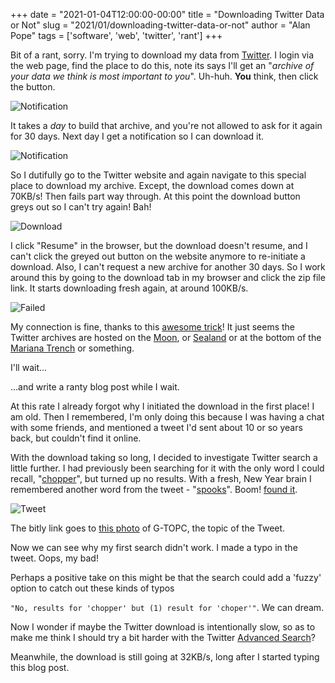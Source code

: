 +++
date = "2021-01-04T12:00:00-00:00"
title = "Downloading Twitter Data or Not"
slug = "2021/01/downloading-twitter-data-or-not"
author = "Alan Pope"
tags = ['software', 'web', 'twitter', 'rant']
+++

Bit of a rant, sorry. I'm trying to download my data from [Twitter](https://twitter.com/). I login via the web page, find the place to do this, note its says I'll get an "*archive of your data we think is most important to you*". Uh-huh. **You** think, then click the button.

![Notification](/blog/images/2021-01-04/request.png)

It takes a *day* to build that archive, and you're not allowed to ask for it again for 30 days. Next day I get a notification so I can download it.

![Notification](/blog/images/2021-01-04/notification.jpg)

So I dutifully go to the Twitter website and again navigate to this special place to download my archive. Except, the download comes down at 70KB/s! Then fails part way through. At this point the download button greys out so I can't try again! Bah!

![Download](/blog/images/2021-01-04/download.png)

I click "Resume" in the browser, but the download doesn't resume, and I can't click the greyed out button on the website anymore to re-initiate a download. Also, I can't request a new archive for another 30 days. So I work around this by going to the download tab in my browser and click the zip file link. It starts downloading fresh again, at around 100KB/s. 

![Failed](/blog/images/2021-01-04/fail.png)

My connection is fine, thanks to this [awesome trick](https://popey.com/blog/2020/12/double-your-network-speed-with-this-one-trick/)! It just seems the Twitter archives are hosted on the [Moon](https://en.wikipedia.org/wiki/Moon_(film)), or [Sealand](https://en.wikipedia.org/wiki/Principality_of_Sealand) or at the bottom of the [Mariana Trench](https://en.wikipedia.org/wiki/Mariana_Trench) or something. 

I'll wait... 

...and write a ranty blog post while I wait.

At this rate I already forgot why I initiated the download in the first place! I am old. Then I remembered, I'm only doing this because I was having a chat with some friends, and mentioned a tweet I'd sent about 10 or so years back, but couldn't find it online. 

With the download taking so long, I decided to investigate Twitter search a little further. I had previously been searching for it with the only word I could recall, "[chopper](https://twitter.com/search?q=(chopper)%20(from%3Apopey)&src=typed_query)", but turned up no results. With a fresh, New Year brain I remembered another word from the tweet - "[spooks](https://twitter.com/search?q=(spooks)%20(from%3Apopey)&src=typed_query)". Boom! [found it](https://twitter.com/popey/status/5458341937). 

![Tweet](/blog/images/2021-01-04/tweet.png)

The bitly link goes to [this photo](https://abpic.co.uk/pictures/view/1165460/) of G-TOPC, the topic of the Tweet. 

Now we can see why my first search didn't work. I made a typo in the tweet. Oops, my bad!

Perhaps a positive take on this might be that the search could add a 'fuzzy' option to catch out these kinds of typos 

`"No, results for 'chopper' but (1) result for 'choper'"`. We can dream.

Now I wonder if maybe the Twitter download is intentionally slow, so as to make me think I should try a bit harder with the Twitter [Advanced Search](https://twitter.com/search-advanced?)? 

Meanwhile, the download is still going at 32KB/s, long after I started typing this blog post.